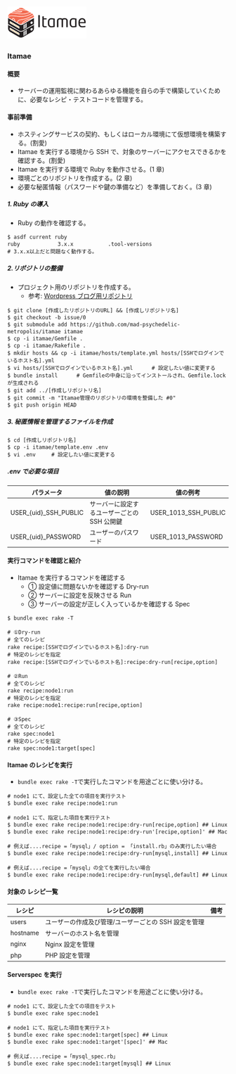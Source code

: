 # [![](https://raw.githubusercontent.com/itamae-kitchen/itamae-logos/master/small/FA-Itamae-horizontal-01-180x72.png)](https://github.com/itamae-kitchen/itamae)

### Itamae

#### 概要

- サーバーの運用監視に関わるあらゆる機能を自らの手で構築していくために、必要なレシピ・テストコードを管理する。

#### 事前準備

- ホスティングサービスの契約、もしくはローカル環境にて仮想環境を構築する。(割愛)
- Itamae を実行する環境から SSH で、対象のサーバーにアクセスできるかを確認する。(割愛)
- Itamae を実行する環境で Ruby を動作させる。(1 章)
- 環境ごとのリポジトリを作成する。(2 章)
- 必要な秘匿情報（パスワードや鍵の準備など）を準備しておく。(3 章)

##### 1. Ruby の導入

- Ruby の動作を確認する。

```
$ asdf current ruby
ruby            3.x.x           .tool-versions
# 3.x.x以上だと問題なく動作する。
```

##### 2.リポジトリの整備

- プロジェクト用のリポジトリを作成する。
  - 参考: [Wordpress ブログ用リポジトリ](https://github.com/mad-psychedelic-metropolis/wordpress-blog)

```
$ git clone [作成したリポジトリのURL] && [作成しリポジトリ名]
$ git checkout -b issue/0
$ git submodule add https://github.com/mad-psychedelic-metropolis/itamae itamae
$ cp -i itamae/Gemfile .
$ cp -i itamae/Rakefile .
$ mkdir hosts && cp -i itamae/hosts/template.yml hosts/[SSHでログインでいるホスト名].yml
$ vi hosts/[SSHでログインでいるホスト名].yml      # 設定したい値に変更する
$ bundle install      # Gemfileの中身に沿ってインストールされ、Gemfile.lockが生成される
$ git add ../[作成しリポジトリ名]
$ git commit -m "Itamae管理のリポジトリの環境を整備した #0"
$ git push origin HEAD
```

##### 3. 秘匿情報を管理するファイルを作成

```
$ cd [作成しリポジトリ名]
$ cp -i itamae/template.env .env
$ vi .env     # 設定したい値に変更する
```

##### .env で必要な項目

| パラメータ              | 値の説明                                    | 値の例考             |
| ----------------------- | ------------------------------------------- | -------------------- |
| USER\_{uid}\_SSH_PUBLIC | サーバーに設定するユーザーごとの SSH 公開鍵 | USER_1013_SSH_PUBLIC |
| USER\_{uid}\_PASSWORD   | ユーザーのパスワード                        | USER_1013_PASSWORD   |

#### 実行コマンドを確認と紹介

- Itamae を実行するコマンドを確認する
  - ① 設定値に問題ないかを確認する Dry-run
  - ② サーバーに設定を反映させる Run
  - ③ サーバーの設定が正しく入っているかを確認する Spec

```
$ bundle exec rake -T

# ①Dry-run
# 全てのレシピ
rake recipe:[SSHでログインでいるホスト名]:dry-run
# 特定のレシピを指定
rake recipe:[SSHでログインでいるホスト名]:recipe:dry-run[recipe,option]

# ②Run
# 全てのレシピ
rake recipe:node1:run
# 特定のレシピを指定
rake recipe:node1:recipe:run[recipe,option]

# ③Spec
# 全てのレシピ
rake spec:node1
# 特定のレシピを指定
rake spec:node1:target[spec]
```

#### Itamae のレシピを実行

- `bundle exec rake -T`で実行したコマンドを用途ごとに使い分ける。

```
# node1 にて、設定した全ての項目を実行テスト
$ bundle exec rake recipe:node1:run

# node1 にて、指定した項目を実行テスト
$ bundle exec rake recipe:node1:recipe:dry-run[recipe,option] ## Linux
$ bundle exec rake recipe:node1:recipe:dry-run'[recipe,option]' ## Mac

# 例えば....recipe =「mysql」/ option = 「install.rb」のみ実行したい場合
$ bundle exec rake recipe:node1:recipe:dry-run[mysql,install] ## Linux

# 例えば....recipe =「mysql」の全てを実行したい場合
$ bundle exec rake recipe:node1:recipe:dry-run[mysql,default] ## Linux
```

#### 対象の レシピ一覧

| レシピ | レシピの説明                                         | 備考 |
| ------ | ---------------------------------------------------- | ---- |
| users  | ユーザーの作成及び管理/ユーザーごとの SSH 設定を管理 |      |
| hostname | サーバーのホスト名を管理                           |      |
| nginx  | Nginx 設定を管理                                     |      |
| php    | PHP 設定を管理                                       |      |

#### Serverspec を実行

- `bundle exec rake -T`で実行したコマンドを用途ごとに使い分ける。

```
# node1 にて、設定した全ての項目をテスト
$ bundle exec rake spec:node1

# node1 にて、指定した項目を実行テスト
$ bundle exec rake spec:node1:target[spec] ## Linux
$ bundle exec rake spec:node1:target'[spec]' ## Mac

# 例えば....recipe =「mysql_spec.rb」
$ bundle exec rake spec:node1:target[mysql] ## Linux
```
